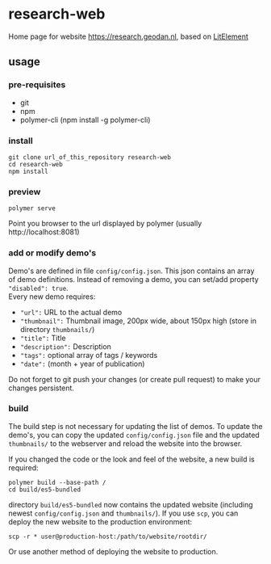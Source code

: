 # research-web
Home page for website https://research.geodan.nl, based on [LitElement](https://github.com/Polymer/lit-element)

## usage

### pre-requisites
* git
* npm
* polymer-cli (npm install -g polymer-cli)

### install
    git clone url_of_this_repository research-web
    cd research-web
    npm install

### preview
    polymer serve
Point you browser to the url displayed by polymer (usually http://localhost:8081)

### add or modify demo's
Demo's are defined in file ``config/config.json``. This json contains an array of demo definitions. Instead of removing a demo, you can set/add property ``"disabled": true``.   
Every new demo requires:
* ``"url":`` URL to the actual demo
* ``"thumbnail":`` Thumbnail image, 200px wide, about 150px high (store in directory ``thumbnails/``)
* ``"title":`` Title
* ``"description":`` Description
* ``"tags":`` optional array of tags / keywords
* ``"date":`` (month + year of publication)

Do not forget to git push your changes (or create pull request) to make your changes persistent.

### build
The build step is not necessary for updating the list of demos. To update the demo's, you can copy the updated ``config/config.json`` file and the updated ``thumbnails/`` to the webserver and reload the website into the browser.

If you changed the code or the look and feel of the website, a new build is required:

    polymer build --base-path /
    cd build/es5-bundled

directory ``build/es5-bundled`` now contains the updated website (including newest ``config/config.json`` and ``thumbnails/``). If you use ``scp``, you can deploy the new website to the production environment:

    scp -r * user@production-host:/path/to/website/rootdir/

Or use another method of deploying the website to production.